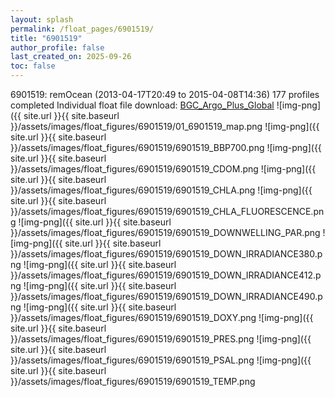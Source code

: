 ```yaml
---
layout: splash
permalink: /float_pages/6901519/
title: "6901519"
author_profile: false
last_created_on: 2025-09-26
toc: false
---
```

 
6901519: remOcean (2013-04-17T20:49 to 2015-04-08T14:36)
177 profiles completed
Individual float file download: [BGC_Argo_Plus_Global](https://ftp.soest.hawaii.edu/bgc_argo_plus/Individual_Floats/outliers_removed/6901519_Sprof_processed.nc)
![img-png]({{ site.url }}{{ site.baseurl }}/assets/images/float_figures/6901519/01_6901519_map.png
![img-png]({{ site.url }}{{ site.baseurl }}/assets/images/float_figures/6901519/6901519_BBP700.png
![img-png]({{ site.url }}{{ site.baseurl }}/assets/images/float_figures/6901519/6901519_CDOM.png
![img-png]({{ site.url }}{{ site.baseurl }}/assets/images/float_figures/6901519/6901519_CHLA.png
![img-png]({{ site.url }}{{ site.baseurl }}/assets/images/float_figures/6901519/6901519_CHLA_FLUORESCENCE.png
![img-png]({{ site.url }}{{ site.baseurl }}/assets/images/float_figures/6901519/6901519_DOWNWELLING_PAR.png
![img-png]({{ site.url }}{{ site.baseurl }}/assets/images/float_figures/6901519/6901519_DOWN_IRRADIANCE380.png
![img-png]({{ site.url }}{{ site.baseurl }}/assets/images/float_figures/6901519/6901519_DOWN_IRRADIANCE412.png
![img-png]({{ site.url }}{{ site.baseurl }}/assets/images/float_figures/6901519/6901519_DOWN_IRRADIANCE490.png
![img-png]({{ site.url }}{{ site.baseurl }}/assets/images/float_figures/6901519/6901519_DOXY.png
![img-png]({{ site.url }}{{ site.baseurl }}/assets/images/float_figures/6901519/6901519_PRES.png
![img-png]({{ site.url }}{{ site.baseurl }}/assets/images/float_figures/6901519/6901519_PSAL.png
![img-png]({{ site.url }}{{ site.baseurl }}/assets/images/float_figures/6901519/6901519_TEMP.png
